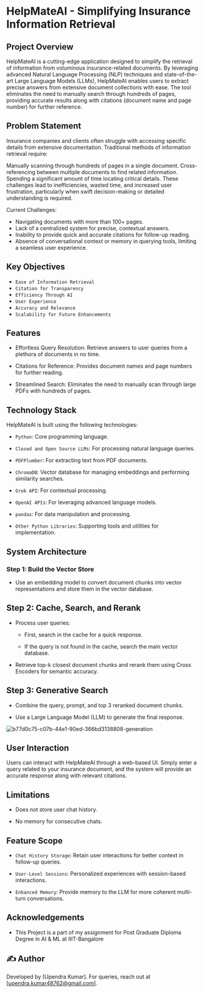 # HelpMateAI - Simplifying Insurance Information Retrieval


## Project Overview

HelpMateAI is a cutting-edge application designed to simplify the retrieval of information from voluminous insurance-related documents. By leveraging advanced Natural Language Processing (NLP) techniques and state-of-the-art Large Language Models (LLMs), HelpMateAI enables users to extract precise answers from extensive document collections with ease. The tool eliminates the need to manually search through hundreds of pages, providing accurate results along with citations (document name and page number) for further reference.

## Problem Statement

Insurance companies and clients often struggle with accessing specific details from extensive documentation. Traditional methods of information retrieval require:

Manually scanning through hundreds of pages in a single document.
Cross-referencing between multiple documents to find related information.
Spending a significant amount of time locating critical details.
These challenges lead to inefficiencies, wasted time, and increased user frustration, particularly when swift decision-making or detailed understanding is required.

Current Challenges:

- Navigating documents with more than 100+ pages.
- Lack of a centralized system for precise, contextual answers.
- Inability to provide quick and accurate citations for follow-up reading.
- Absence of conversational context or memory in querying tools, limiting a seamless user experience.


## Key Objectives

- `Ease of Information Retrieval`
- `Citation for Transparency`
- `Efficiency Through AI`
- `User Experience`
- `Accuracy and Relevance`
- `Scalability for Future Enhancements`

## Features

- Effortless Query Resolution: Retrieve answers to user queries from a plethora of documents in no time.

- Citations for Reference: Provides document names and page numbers for further reading.

- Streamlined Search: Eliminates the need to manually scan through large PDFs with hundreds of pages.

## Technology Stack

HelpMateAI is built using the following technologies:

-  `Python`: Core programming language.

- `Closed and Open Source LLMs`: For processing natural language queries.

- `PDFPlumber`: For extracting text from PDF documents.

- `ChromaDB`: Vector database for managing embeddings and performing similarity searches.

- `Grok API`: For contextual processing.

- `OpenAI APIs`: For leveraging advanced language models.

- `pandas`: For data manipulation and processing.

- `Other Python Libraries`: Supporting tools and utilities for implementation.

## System Architecture

### Step 1: Build the Vector Store

- Use an embedding model to convert document chunks into vector representations and store them in the vector database.

## Step 2: Cache, Search, and Rerank
- Process user queries:

    - First, search in the cache for a quick response.

    - If the query is not found in the cache, search the main vector database.

- Retrieve top-k closest document chunks and rerank them using Cross Encoders for semantic accuracy.

## Step 3: Generative Search

- Combine the query, prompt, and top 3 reranked document chunks.

- Use a Large Language Model (LLM) to generate the final response.

![b77d0c75-c07b-44e1-90ed-366bd3138808-generation](https://github.com/user-attachments/assets/06078dcd-45f4-4d1b-a8a3-a8a0962993ef)


## User Interaction

Users can interact with HelpMateAI through a web-based UI. Simply enter a query related to your insurance document, and the system will provide an accurate response along with relevant citations.

## Limitations

- Does not store user chat history.

- No memory for consecutive chats.

## Feature Scope

- `Chat History Storage`: Retain user interactions for better context in follow-up queries.

- `User-Level Sessions`: Personalized experiences with session-based interactions.

- `Enhanced Memory`: Provide memory to the LLM for more coherent multi-turn conversations.


## Acknowledgements
- This Project is a part of my assignment for Post Graduate Diploma Degree in AI & ML at IIIT-Bangalore

## ✍️ Author
Developed by [Upendra Kumar]. For queries, reach out at [upendra.kumar48762@gmail.com].
